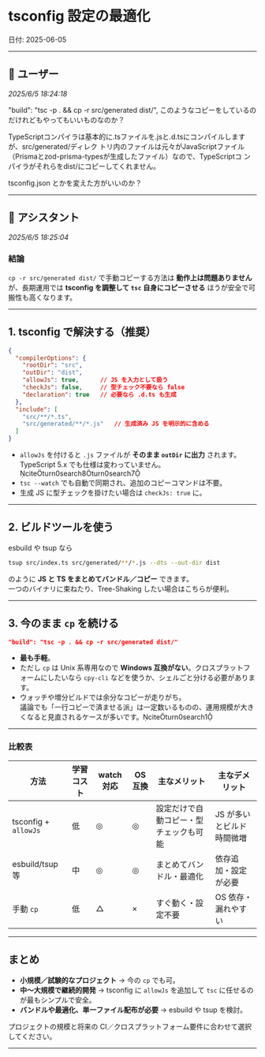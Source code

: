 # tsconfig 設定の最適化

日付: 2025-06-05

---

## 👤 ユーザー
*2025/6/5 18:24:18*

"build": "tsc -p . && cp -r src/generated dist/", このようなコピーをしているのだけれどもやってもいいものなのか？

TypeScriptコンパイラは基本的に.tsファイルを.jsと.d.tsにコンパイルしますが、src/generated/ディレク
  トリ内のファイルは元々がJavaScriptファイル（Prismaとzod-prisma-typesが生成したファイル）なので、TypeScriptコ
  ンパイラがそれらをdist/にコピーしてくれません。


tsconfig.json とかを変えた方がいいのか？

---

## 🤖 アシスタント
*2025/6/5 18:25:04*

### 結論
`cp -r src/generated dist/` で手動コピーする方法は **動作上は問題ありません** が、長期運用では **tsconfig を調整して `tsc` 自身にコピーさせる** ほうが安全で可搬性も高くなります。

---

## 1. tsconfig で解決する（推奨）

```json
{
  "compilerOptions": {
    "rootDir": "src",
    "outDir": "dist",
    "allowJs": true,      // JS を入力として扱う
    "checkJs": false,     // 型チェック不要なら false
    "declaration": true   // 必要なら .d.ts も生成
  },
  "include": [
    "src/**/*.ts",
    "src/generated/**/*.js"   // 生成済み JS を明示的に含める
  ]
}
```

* `allowJs` を付けると `.js` ファイルが **そのまま `outDir` に出力** されます。 TypeScript 5.x でも仕様は変わっていません。citeturn0search8turn0search7  
* `tsc --watch` でも自動で同期され、追加のコピーコマンドは不要。  
* 生成 JS に型チェックを掛けたい場合は `checkJs: true` に。

---

## 2. ビルドツールを使う

esbuild や tsup なら

```bash
tsup src/index.ts src/generated/**/*.js --dts --out-dir dist
```

のように **JS と TS をまとめてバンドル／コピー** できます。  
一つのバイナリに束ねたり、Tree-Shaking したい場合はこちらが便利。

---

## 3. 今のまま `cp` を続ける

```json
"build": "tsc -p . && cp -r src/generated dist/"
```

* **最も手軽**。  
* ただし `cp` は Unix 系専用なので **Windows 互換がない**。クロスプラットフォームにしたいなら `cpy-cli` などを使うか、シェルごと分ける必要があります。  
* ウォッチや増分ビルドでは余分なコピーが走りがち。  
  議論でも「一行コピーで済ませる派」は一定数いるものの、運用規模が大きくなると見直されるケースが多いです。citeturn0search1

---

### 比較表

| 方法 | 学習コスト | watch 対応 | OS 互換 | 主なメリット | 主なデメリット |
|------|-----------|-----------|---------|--------------|----------------|
| tsconfig + `allowJs` | 低 | ◎ | ◎ | 設定だけで自動コピー・型チェックも可能 | JS が多いとビルド時間微増 |
| esbuild/tsup 等 | 中 | ◎ | ◎ | まとめてバンドル・最適化 | 依存追加・設定が必要 |
| 手動 `cp` | 低 | △ | × | すぐ動く・設定不要 | OS 依存・漏れやすい |

---

## まとめ
* **小規模／試験的なプロジェクト** → 今の `cp` でも可。  
* **中〜大規模で継続的開発** → tsconfig に `allowJs` を追加して `tsc` に任せるのが最もシンプルで安全。  
* **バンドルや最適化、単一ファイル配布が必要** → esbuild や tsup を検討。

プロジェクトの規模と将来の CI／クロスプラットフォーム要件に合わせて選択してください。

---
